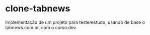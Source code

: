 # clone-tabnews

Implementação de um projeto para teste/estudo, usando de base o tabnews.com.br, com o curso.dev.
